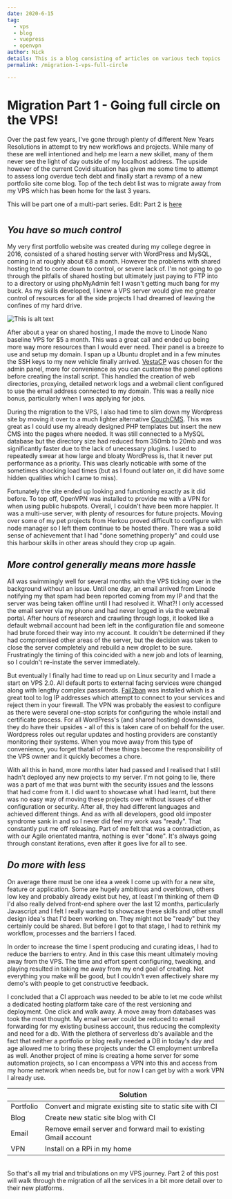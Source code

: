 ```yaml
---
date: 2020-6-15
tag: 
  - vps
  - blog
  - vuepress
  - openvpn
author: Nick  
details: This is a blog consisting of articles on various tech topics
permalink: /migration-1-vps-full-circle

---
```


# Migration Part 1 - Going full circle on the VPS!

 Over the past few years, I've gone through plenty of different New Years Resolutions in attempt to try new workflows and projects. While many of these are well intentioned and help me learn a new skillet, many of them never see the light of day outside of my localhost address. The upside however of the current Covid situation has given me some time to attempt to assess long overdue tech debt and finally start a revamp of a new portfolio site come blog. Top of the tech debt list was to migrate away from my VPS which has been home for the last 3 years.

 This will be part one of a multi-part series.  Edit: Part 2 is [here](/migration-2-embrace-the-jam) 

# # 

## *You have so much control*


My very first portfolio website was created during my college degree in 2016, consisted of a shared hosting server with WordPress and MySQL, coming in at roughly about €8 a month. However the problems with shared hosting tend to come down to control, or severe lack of. I'm not going to go through the pitfalls of shared hosting but ultimately just paying to FTP into to a directory or using phpMyAdmin felt I wasn't getting much bang for my buck. As my skills developed, I knew a VPS server would give me greater control of resources for all the side projects I had dreamed of leaving the confines of my hard drive.


![This is alt text](/images/hero-code.png)


After about a year on shared hosting, I made the move to Linode Nano baseline VPS for $5 a month. This was a great call and ended up being more way more resources than I would ever need. Their panel is a breeze to use and setup my domain. I span up a Ubuntu droplet and in a few minutes the SSH keys to my new vehicle finally arrived. [VestaCP](https://vestacp.com/install/) was chosen for the admin panel, more for convenience as you can customise the panel options before creating the install script.  This handled the creation of web directories, proxying, detailed network logs and a webmail client configured to use the email address connected to my domain. This was a really nice bonus, particularly when I was applying for jobs. 



During the migration to the VPS, I also had time to slim down my Wordpress site by moving it over to a much lighter alternative [CouchCMS](https://www.couchcms.com/). This was great as I could use my already designed PHP templates but insert the new CMS into the pages where needed. It was still connected to a MySQL database but the directory size had reduced from 350mb to 20mb and was significantly faster due to the lack of unecessary plugins. I used to repeatedly swear at how large and bloaty WordPress is, that it never put performance as a priority. This was clearly noticable with some of the sometimes shocking load times (but as I found out later on, it did have some hidden qualities  which I came to miss).  

Fortunately the site ended up looking and functioning exactly as it did before. To top off, OpenVPN was installed to provide me with a VPN for when using public hubspots. Overall, I couldn't have been more happier. It was a multi-use server, with plenty of resources for future projects. Moving over some of my pet projects from Herkou proved difficult to configure with node manager so I left them continue to be hosted there. There was a solid sense of achievement that I had "done something properly" and could use this harbour skills in other areas should they crop up again. 

## *More control generally means more hassle*

All was swimmingly well for several months with the VPS ticking over in the background without an issue. Until one day, an email arrived from Linode notifying my that spam had been reported coming from my IP and that the server was being taken offline until I had resolved it. What?! I only accessed the email server via my phone and had never logged in via the webmail portal. After hours of research and crawling through logs, it looked like a default webmail account had been left in the configuration file and someone had brute forced their way into my account. It couldn't be determined if they had compromised other areas of the server, but the decision was taken to close the server completely and rebuild a new droplet to be sure.  Frustratingly the timing of this coincided with a new job and lots of learning, so I couldn't re-instate the server immediately. 

But eventually I finally had time to read up on Linux security and I made a start on VPS 2.0. All default ports to external facing services were changed along with lengthy complex passwords. [Fail2ban](https://www.fail2ban.org/wiki/index.php/Main_Page) was installed which is a great tool to log IP addresses which attempt to connect to your services and reject them in your firewall. The VPN was probably the easiest to configure as there were several one-stop scripts for configuring the whole install and certificate process. For all WordPress's (and shared hosting) downsides, they do have their upsides - all of this is taken care of on behalf for the user. Wordpress roles out regular updates and hosting providers are constantly monitoring their systems. When you move away from this type of convenience, you forget thatall of these things become the responsibility of the VPS owner and it quickly becomes a chore.  

With all this in hand, more months later had passed and I realised that I still hadn't deployed any new projects to my server. I'm not going to lie, there was a part of me that was burnt with the security issues and the lessons that had come from it. I did want to showcase what I had learnt, but there was no easy way of moving these projects over without issues of either configuration or security. After all, they had different languages and achieved different things. And as with all developers, good old imposter syndrome sank in and so I never did feel my work was "ready". That constantly put me off releasing. Part of me felt that was a contradiction, as with our Agile orientated mantra, nothing is ever "done". It's always going through constant iterations, even after it goes live for all to see.

## *Do more with less*

On average there must be one idea a week I come up with for a new site, feature or application. Some are hugely ambitious and overblown, others low key and probably already exist but hey, at least I'm thinking of them :smile:  I'd also really delved front-end sphere over the last 12 months, particularly Javascript and I felt I really wanted to showcase these skills and other small design idea's that I'd been working on. They might not be "ready" but they certainly could be shared. But before I got to that stage, I had to rethink my workflow, processes and the barriers I faced.

In order to increase the time I spent producing and curating ideas, I had to reduce the barriers to entry. And in this case this meant ultimately moving away from the VPS. The time and effort spent configuring, tweaking, and playing resulted in taking me away from my end goal of creating. Not everything you make will be good, but I couldn't even affectively share my demo's with people to get constructive feedback. 


I concluded that a CI approach was needed to be able to let me code whilst a dedicated hosting platform take care of the rest versioning and deployment. One click and walk away. A move away from databases was took the most thought. My email server could be reduced to email forwarding for my existing business account, thus reducing the complexity and need for a db. With the plethera of serverless db's available and the fact that neither a portfolio or blog really needed a DB in today's day and age allowed me to bring these projects under the CI employment umbrella as well. Another project of mine is creating a home server for some automation projects, so I can encompass a VPN into this and access from my home network when needs be, but for now I can get by with a work VPN I already use.


|    | Solution |
| -- | ------- |
| Portfolio   | Convert and migrate existing site to static site with CI |
| Blog   | Create new static site blog with CI |
| Email | Remove email server and forward mail to existing Gmail account |
| VPN   | Install on a RPi in my home |  
  
\
So that's all my trial and tribulations on my VPS journey. Part 2 of this post will walk through the migration of all the services in a bit more detail over to their new platforms. 